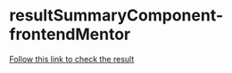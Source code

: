 # resultSummaryComponent-frontendMentor

[Follow this link to check the result](https://resultsummarychallenge-frontendmentor.netlify.app/)
